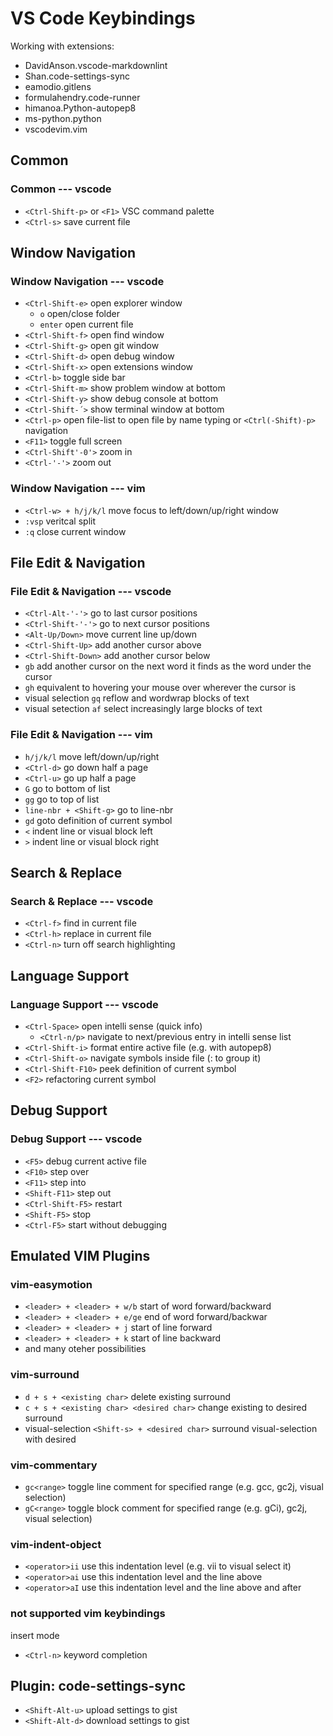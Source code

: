 # VS Code Keybindings

Working with extensions:

- DavidAnson.vscode-markdownlint
- Shan.code-settings-sync
- eamodio.gitlens
- formulahendry.code-runner
- himanoa.Python-autopep8
- ms-python.python
- vscodevim.vim

## Common

### Common --- vscode

- `<Ctrl-Shift-p>` or `<F1>` VSC command palette
- `<Ctrl-s>` save current file

## Window Navigation

### Window Navigation --- vscode

- `<Ctrl-Shift-e>` open explorer window
  - `o` open/close folder
  - `enter` open current file
- `<Ctrl-Shift-f>` open find window
- `<Ctrl-Shift-g>` open git window
- `<Ctrl-Shift-d>` open debug window
- `<Ctrl-Shift-x>` open extensions window
- `<Ctrl-b>` toggle side bar
- `<Ctrl-Shift-m>` show problem window at bottom
- `<Ctrl-Shift-y>` show debug console at bottom
- `<Ctrl-Shift-´>` show terminal window at bottom
- `<Ctrl-p>` open file-list to open file by name typing or `<Ctrl(-Shift)-p>` navigation
- `<F11>` toggle full screen
- `<Ctrl-Shift'-0'>` zoom in
- `<Ctrl-'-'>` zoom out

### Window Navigation --- vim

- `<Ctrl-w> + h/j/k/l` move focus to left/down/up/right window
- `:vsp` veritcal split
- `:q` close current window

## File Edit & Navigation

### File Edit & Navigation --- vscode

- `<Ctrl-Alt-'-'>` go to last cursor positions
- `<Ctrl-Shift-'-'>` go to next cursor positions
- `<Alt-Up/Down>` move current line up/down
- `<Ctrl-Shift-Up>` add another cursor above
- `<Ctrl-Shift-Down>` add another cursor below
- `gb` add another cursor on the next word it finds as the word under the cursor
- `gh` equivalent to hovering your mouse over wherever the cursor is
- visual selection `gq` reflow and wordwrap blocks of text
- visual setection `af` select increasingly large blocks of text

### File Edit & Navigation --- vim

- `h/j/k/l` move left/down/up/right
- `<Ctrl-d>` go down half a page
- `<Ctrl-u>` go up half a page
- `G` go to bottom of list
- `gg` go to top of list
- `line-nbr + <Shift-g>` go to line-nbr
- `gd` goto definition of current symbol
- `<` indent line or visual block left
- `>` indent line or visual block right

## Search & Replace

### Search & Replace --- vscode

- `<Ctrl-f>` find in current file
- `<Ctrl-h>` replace in current file
- `<Ctrl-n>` turn off search highlighting

## Language Support

### Language Support --- vscode

- `<Ctrl-Space>` open intelli sense (quick info)
  - `<Ctrl-n/p>` navigate to next/previous entry in intelli sense list
- `<Ctrl-Shift-i>` format entire active file (e.g. with autopep8)
- `<Ctrl-Shift-o>` navigate symbols inside file (: to group it)
- `<Ctrl-Shift-F10>` peek definition of current symbol
- `<F2>` refactoring current symbol

## Debug Support

### Debug Support --- vscode

- `<F5>` debug current active file
- `<F10>` step over
- `<F11>` step into
- `<Shift-F11>` step out
- `<Ctrl-Shift-F5>` restart
- `<Shift-F5>` stop
- `<Ctrl-F5>` start without debugging

## Emulated VIM Plugins

### vim-easymotion

- `<leader> + <leader> + w/b` start of word forward/backward
- `<leader> + <leader> + e/ge` end of word forward/backwar
- `<leader> + <leader> + j` start of line forward
- `<leader> + <leader> + k` start of line backward
- and many oteher possibilities

### vim-surround

- `d + s + <existing char>` delete existing surround
- `c + s + <existing char> <desired char>` change existing to desired surround
- visual-selection `<Shift-s> + <desired char>` surround visual-selection with desired

### vim-commentary

- `gc<range>` toggle line comment for specified range (e.g. gcc, gc2j, visual selection)
- `gC<range>` toggle block comment for specified range (e.g. gCi), gc2j, visual selection)

### vim-indent-object

- `<operator>ii` use this indentation level (e.g. vii to visual select it)
- `<operator>ai` use this indentation level and the line above
- `<operator>aI` use this indentation level and the line above and after

### not supported vim keybindings

insert mode
- `<Ctrl-n>` keyword completion

## Plugin: code-settings-sync

- `<Shift-Alt-u>` upload settings to gist
- `<Shift-Alt-d>` download settings to gist
